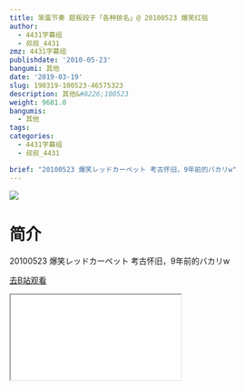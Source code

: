 ```yaml
---
title: 笨蛋节奏 题板段子「各种排名」@ 20100523 爆笑红毯
author:
  - 4431字幕组
  - 叔叔_4431
zmz: 4431字幕组
publishdate: '2010-05-23'
bangumi: 其他
date: '2019-03-19'
slug: 190319-100523-46575323
description: 其他&#8226;100523
weight: 9681.0
bangumis:
  - 其他
tags:
categories:
  - 4431字幕组
  - 叔叔_4431

brief: "20100523 爆笑レッドカーペット 考古怀旧，9年前的バカリw"
---
```

![](https://i.imgur.com/uUhIXKm.jpg)
# 简介  
20100523 爆笑レッドカーペット
考古怀旧，9年前的バカリw  

[去B站观看](https://www.bilibili.com/video/av46575323/)
<div class ="resp-container"><iframe class="testiframe" src="//player.bilibili.com/player.html?aid=46575323"", scrolling="no", allowfullscreen="true" > </iframe></div> 
